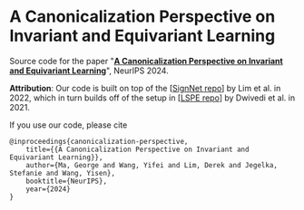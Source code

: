 # A Canonicalization Perspective on Invariant and Equivariant Learning

Source code for the paper "**[A Canonicalization Perspective on Invariant and Equivariant Learning](https://openreview.net/forum?id=jjcY92FX4R&noteId=jjcY92FX4R)**", NeurIPS 2024.

**Attribution**: Our code is built on top of the [[SignNet repo](https://github.com/cptq/SignNet-BasisNet)] by Lim et al. in 2022, which in turn builds off of the setup in [[LSPE repo](https://github.com/vijaydwivedi75/gnn-lspe)] by Dwivedi et al. in 2021.

If you use our code, please cite
```
@inproceedings{canonicalization-perspective,
    title={{A Canonicalization Perspective on Invariant and Equivariant Learning}},
    author={Ma, George and Wang, Yifei and Lim, Derek and Jegelka, Stefanie and Wang, Yisen},
    booktitle={NeurIPS},
    year={2024}
}
```